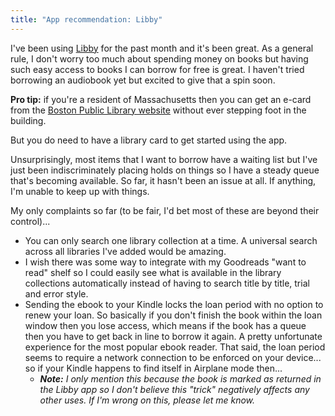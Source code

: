 ```yaml
---
title: "App recommendation: Libby"
---
```


I've been using [Libby](https://meet.libbyapp.com/) for the past month and it's been great. As a general rule, I don't worry too much about spending money on books but having such easy access to books I can borrow for free is great. I haven't tried borrowing an audiobook yet but excited to give that a spin soon.

**Pro tip:** if you're a resident of Massachusetts then you can get an e-card from the [Boston Public Library website](http://www.bpl.org/general/circulation/ecards.htm) without ever stepping foot in the building.

But you do need to have a library card to get started using the app.

Unsurprisingly, most items that I want to borrow have a waiting list but I've just been indiscriminately placing holds on things so I have a steady queue that's becoming available. So far, it hasn't been an issue at all. If anything, I'm unable to keep up with things.

My only complaints so far (to be fair, I'd bet most of these are beyond their control)...

* You can only search one library collection at a time. A universal search across all libraries I've added would be amazing.
* I wish there was some way to integrate with my Goodreads "want to read" shelf so I could easily see what is available in the library collections automatically instead of having to search title by title, trial and error style.
* Sending the ebook to your Kindle locks the loan period with no option to renew your loan. So basically if you don't finish the book within the loan window then you lose access, which means if the book has a queue then you have to get back in line to borrow it again. A pretty unfortunate experience for the most popular ebook reader. That said, the loan period seems to require a network connection to be enforced on your device... so if your Kindle happens to find itself in Airplane mode then...
    * ***Note:** I only mention this because the book is marked as returned in the Libby app so I don't believe this "trick" negatively affects any other uses. If I'm wrong on this, please let me know.*
